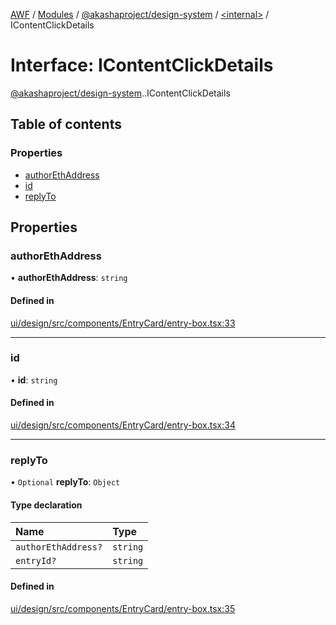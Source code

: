 [AWF](../README.md) / [Modules](../modules.md) / [@akashaproject/design-system](../modules/akashaproject_design_system.md) / [<internal\>](../modules/akashaproject_design_system._internal_.md) / IContentClickDetails

# Interface: IContentClickDetails

[@akashaproject/design-system](../modules/akashaproject_design_system.md).[<internal>](../modules/akashaproject_design_system._internal_.md).IContentClickDetails

## Table of contents

### Properties

- [authorEthAddress](akashaproject_design_system._internal_.IContentClickDetails.md#authorethaddress)
- [id](akashaproject_design_system._internal_.IContentClickDetails.md#id)
- [replyTo](akashaproject_design_system._internal_.IContentClickDetails.md#replyto)

## Properties

### authorEthAddress

• **authorEthAddress**: `string`

#### Defined in

[ui/design/src/components/EntryCard/entry-box.tsx:33](https://github.com/AKASHAorg/akasha-world-framework/blob/d81a7246/ui/design/src/components/EntryCard/entry-box.tsx#L33)

___

### id

• **id**: `string`

#### Defined in

[ui/design/src/components/EntryCard/entry-box.tsx:34](https://github.com/AKASHAorg/akasha-world-framework/blob/d81a7246/ui/design/src/components/EntryCard/entry-box.tsx#L34)

___

### replyTo

• `Optional` **replyTo**: `Object`

#### Type declaration

| Name | Type |
| :------ | :------ |
| `authorEthAddress?` | `string` |
| `entryId?` | `string` |

#### Defined in

[ui/design/src/components/EntryCard/entry-box.tsx:35](https://github.com/AKASHAorg/akasha-world-framework/blob/d81a7246/ui/design/src/components/EntryCard/entry-box.tsx#L35)
